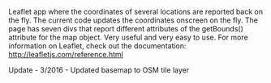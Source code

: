 Leaflet app where the coordinates of several locations are reported back on the fly.  The current code updates the coordinates
onscreen on the fly.  The page has seven divs that report different attributes of the getBounds() attribute for the map object.
Very useful and very easy to use.  For more information on Leaflet, check out the documentation: http://leafletjs.com/reference.html



Update - 3/2016 - Updated basemap to OSM tile layer
